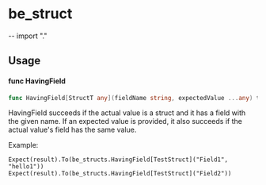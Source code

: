 # be_struct
--
    import "."


## Usage

#### func  HavingField

```go
func HavingField[StructT any](fieldName string, expectedValue ...any) types.BeMatcher
```
HavingField succeeds if the actual value is a struct and it has a field with the
given name. If an expected value is provided, it also succeeds if the actual
value's field has the same value.

Example:

    Expect(result).To(be_structs.HavingField[TestStruct]("Field1", "hello1"))
    Expect(result).To(be_structs.HavingField[TestStruct]("Field2"))
